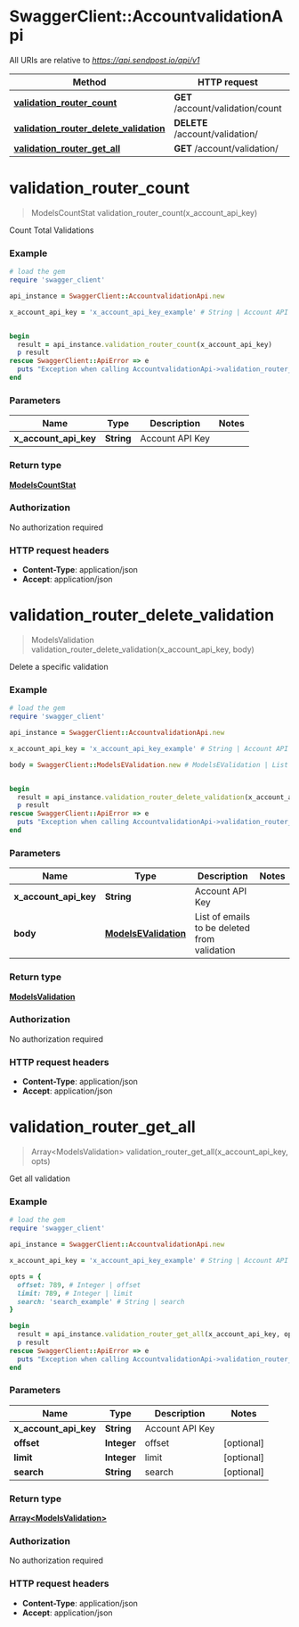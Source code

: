 # SwaggerClient::AccountvalidationApi

All URIs are relative to *https://api.sendpost.io/api/v1*

Method | HTTP request | Description
------------- | ------------- | -------------
[**validation_router_count**](AccountvalidationApi.md#validation_router_count) | **GET** /account/validation/count | 
[**validation_router_delete_validation**](AccountvalidationApi.md#validation_router_delete_validation) | **DELETE** /account/validation/ | 
[**validation_router_get_all**](AccountvalidationApi.md#validation_router_get_all) | **GET** /account/validation/ | 


# **validation_router_count**
> ModelsCountStat validation_router_count(x_account_api_key)



Count Total Validations

### Example
```ruby
# load the gem
require 'swagger_client'

api_instance = SwaggerClient::AccountvalidationApi.new

x_account_api_key = 'x_account_api_key_example' # String | Account API Key


begin
  result = api_instance.validation_router_count(x_account_api_key)
  p result
rescue SwaggerClient::ApiError => e
  puts "Exception when calling AccountvalidationApi->validation_router_count: #{e}"
end
```

### Parameters

Name | Type | Description  | Notes
------------- | ------------- | ------------- | -------------
 **x_account_api_key** | **String**| Account API Key | 

### Return type

[**ModelsCountStat**](ModelsCountStat.md)

### Authorization

No authorization required

### HTTP request headers

 - **Content-Type**: application/json
 - **Accept**: application/json



# **validation_router_delete_validation**
> ModelsValidation validation_router_delete_validation(x_account_api_key, body)



Delete a specific validation

### Example
```ruby
# load the gem
require 'swagger_client'

api_instance = SwaggerClient::AccountvalidationApi.new

x_account_api_key = 'x_account_api_key_example' # String | Account API Key

body = SwaggerClient::ModelsEValidation.new # ModelsEValidation | List of emails to be deleted from validation


begin
  result = api_instance.validation_router_delete_validation(x_account_api_key, body)
  p result
rescue SwaggerClient::ApiError => e
  puts "Exception when calling AccountvalidationApi->validation_router_delete_validation: #{e}"
end
```

### Parameters

Name | Type | Description  | Notes
------------- | ------------- | ------------- | -------------
 **x_account_api_key** | **String**| Account API Key | 
 **body** | [**ModelsEValidation**](ModelsEValidation.md)| List of emails to be deleted from validation | 

### Return type

[**ModelsValidation**](ModelsValidation.md)

### Authorization

No authorization required

### HTTP request headers

 - **Content-Type**: application/json
 - **Accept**: application/json



# **validation_router_get_all**
> Array&lt;ModelsValidation&gt; validation_router_get_all(x_account_api_key, opts)



Get all validation

### Example
```ruby
# load the gem
require 'swagger_client'

api_instance = SwaggerClient::AccountvalidationApi.new

x_account_api_key = 'x_account_api_key_example' # String | Account API Key

opts = { 
  offset: 789, # Integer | offset
  limit: 789, # Integer | limit
  search: 'search_example' # String | search
}

begin
  result = api_instance.validation_router_get_all(x_account_api_key, opts)
  p result
rescue SwaggerClient::ApiError => e
  puts "Exception when calling AccountvalidationApi->validation_router_get_all: #{e}"
end
```

### Parameters

Name | Type | Description  | Notes
------------- | ------------- | ------------- | -------------
 **x_account_api_key** | **String**| Account API Key | 
 **offset** | **Integer**| offset | [optional] 
 **limit** | **Integer**| limit | [optional] 
 **search** | **String**| search | [optional] 

### Return type

[**Array&lt;ModelsValidation&gt;**](ModelsValidation.md)

### Authorization

No authorization required

### HTTP request headers

 - **Content-Type**: application/json
 - **Accept**: application/json



